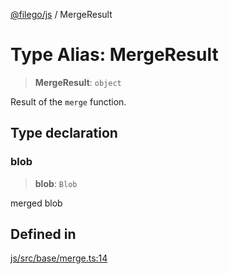 [@filego/js](../README.md) / MergeResult

# Type Alias: MergeResult

> **MergeResult**: `object`

Result of the `merge` function.

## Type declaration

### blob

> **blob**: `Blob`

merged blob

## Defined in

[js/src/base/merge.ts:14](https://github.com/alpheustangs/filego.js/blob/75c07655f62c9155e0e20706754cb14cbd642fe5/packages/js/src/base/merge.ts#L14)
